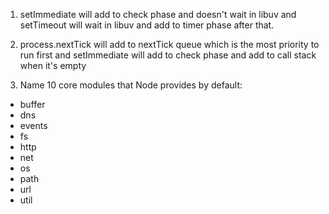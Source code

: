 1. setImmediate will add to check phase and doesn't wait in libuv 
and setTimeout will wait in libuv and add to timer phase after that.

2. process.nextTick will add to nextTick queue which is the most priority to run first
and setImmediate will add to check phase and add to call stack when it's empty

3. Name 10 core modules that Node provides by default:
- buffer
- dns
- events
- fs
- http
- net
- os
- path
- url
- util